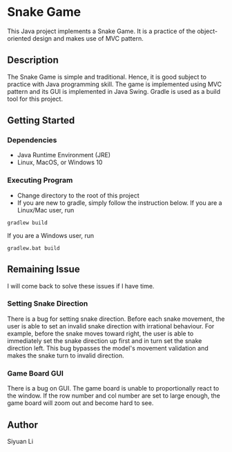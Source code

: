 # Snake Game

This Java project implements a Snake Game. It is a practice of the object-oriented design and makes use of MVC pattern.

## Description

The Snake Game is simple and traditional. Hence, it is good subject to practice with Java programming skill. The game is implemented using MVC pattern and its GUI is implemented in Java Swing. Gradle is used as a build tool for this project.

## Getting Started

### Dependencies

* Java Runtime Environment (JRE)
* Linux, MacOS, or Windows 10

### Executing Program

* Change directory to the root of this project
* If you are new to gradle, simply follow the instruction below. 
If you are a Linux/Mac user, run 
```
gradlew build
```
If you are a Windows user, run
```
gradlew.bat build
```

## Remaining Issue

I will come back to solve these issues if I have time.

### Setting Snake Direction

There is a bug for setting snake direction. Before each snake movement, the user is able to set an invalid snake direction with irrational behaviour. For example, before the snake moves toward right, the user is able to immediately set the snake direction up first and in turn set the snake direction left. This bug bypasses the model's movement validation and makes the snake turn to invalid direction.

### Game Board GUI

There is a bug on GUI. The game board is unable to proportionally react to the window. If the row number and col number are set to large enough, the game board will zoom out and become hard to see.

## Author

Siyuan Li
